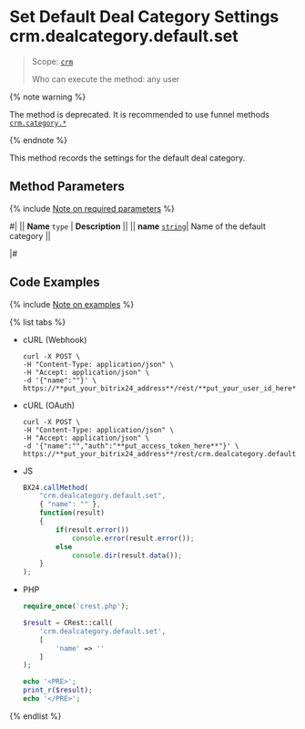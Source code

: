 # Set Default Deal Category Settings crm.dealcategory.default.set

> Scope: [`crm`](../../../scopes/permissions.md)
>
> Who can execute the method: any user

{% note warning %}

The method is deprecated. It is recommended to use funnel methods [`crm.category.*`](../../universal/category/index.md)

{% endnote %}

This method records the settings for the default deal category.

## Method Parameters

{% include [Note on required parameters](../../../../_includes/required.md) %}

#|
|| **Name**
`type` | **Description** ||
|| **name** 
[`string`](../../../data-types.md)| Name of the default category ||

|#

## Code Examples

{% include [Note on examples](../../../../_includes/examples.md) %}

{% list tabs %}

- cURL (Webhook)

    ```http
    curl -X POST \
    -H "Content-Type: application/json" \
    -H "Accept: application/json" \
    -d '{"name":""}' \
    https://**put_your_bitrix24_address**/rest/**put_your_user_id_here**/**put_your_webhook_here**/crm.dealcategory.default.set
    ```

- cURL (OAuth)

    ```http
    curl -X POST \
    -H "Content-Type: application/json" \
    -H "Accept: application/json" \
    -d '{"name":"","auth":"**put_access_token_here**"}' \
    https://**put_your_bitrix24_address**/rest/crm.dealcategory.default.set
    ```

- JS

    ```js
    BX24.callMethod(
        "crm.dealcategory.default.set",
        { "name": "" },
        function(result)
        {
            if(result.error())
                console.error(result.error());
            else
                console.dir(result.data());
        }
    );
    ```

- PHP

    ```php
    require_once('crest.php');

    $result = CRest::call(
        'crm.dealcategory.default.set',
        [
            'name' => ''
        ]
    );

    echo '<PRE>';
    print_r($result);
    echo '</PRE>';
    ```

{% endlist %}